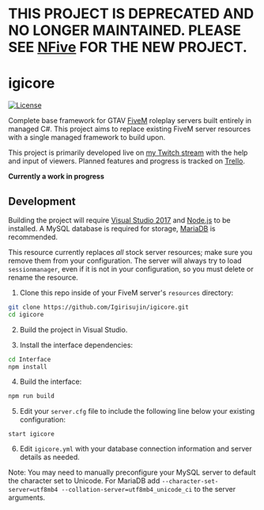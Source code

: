 # THIS PROJECT IS DEPRECATED AND NO LONGER MAINTAINED. PLEASE SEE [NFive](https://github.com/NFive) FOR THE NEW PROJECT.

# igicore
[![License](https://img.shields.io/github/license/Igirisujin/igicore.svg)](LICENSE)

Complete base framework for GTAV [FiveM](https://fivem.net/) roleplay servers built entirely in managed C#.
This project aims to replace existing FiveM server resources with a single managed framework to build upon.

This project is primarily developed live on [my Twitch stream](https://www.twitch.tv/igicodes) with the help and input of viewers. Planned features and progress is tracked on [Trello](https://trello.com/b/cGGQ5tmV/igicore).

**Currently a work in progress**

## Development
Building the project will require [Visual Studio 2017](https://www.visualstudio.com/) and [Node.js](https://nodejs.org/) to be installed. A MySQL database is required for storage, [MariaDB](https://mariadb.org/) is recommended.

This resource currently replaces *all* stock server resources; make sure you remove them from your configuration. The server will always try to load ``sessionmanager``, even if it is not in your configuration, so you must delete or rename the resource.

1. Clone this repo inside of your FiveM server's ``resources`` directory:
  ```sh
  git clone https://github.com/Igirisujin/igicore.git
  cd igicore
  ```

2. Build the project in Visual Studio.

3. Install the interface dependencies:
  ```sh
  cd Interface
  npm install
  ```

4. Build the interface:
  ```sh
  npm run build
  ```

5. Edit your ``server.cfg`` file to include the following line below your existing configuration:
  ```
  start igicore
  ```

6. Edit ``igicore.yml`` with your database connection information and server details as needed.

Note: You may need to manually preconfigure your MySQL server to default the character set to Unicode. For MariaDB add ``--character-set-server=utf8mb4 --collation-server=utf8mb4_unicode_ci`` to the server arguments.
